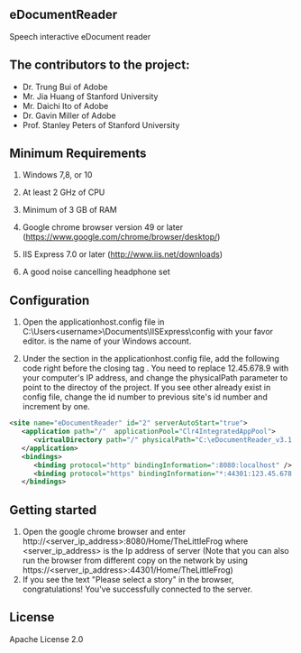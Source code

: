 ## eDocumentReader
Speech interactive eDocument reader

## The contributors to the project:
* Dr. Trung Bui of Adobe
* Mr. Jia Huang of Stanford University
* Mr. Daichi Ito of Adobe
* Dr. Gavin Miller of Adobe
* Prof. Stanley Peters of Stanford University

## Minimum Requirements
1. Windows 7,8, or 10

2. At least 2 GHz of CPU

3. Minimum of 3 GB of RAM

4. Google chrome browser version 49 or later (https://www.google.com/chrome/browser/desktop/)

5. IIS Express 7.0 or later (http://www.iis.net/downloads)

6. A good noise cancelling headphone set


## Configuration
1. Open the applicationhost.config file in C:\Users\<username>\Documents\IISExpress\config with your favor editor. <username> is the name of your Windows account.

2. Under the <sites> section in the applicationhost.config file, add the following code right before the closing tag </sites>. You need to replace 12.45.678.9 with your computer's IP address, and change the physicalPath parameter to point to the directoy of the project. If you see other <site> already exist in config file, change the id number to previous site's id number and increment by one.
```xml
<site name="eDocumentReader" id="2" serverAutoStart="true">
   <application path="/"  applicationPool="Clr4IntegratedAppPool">
      <virtualDirectory path="/" physicalPath="C:\eDocumentReader_v3.1.0" />
   </application>
   <bindings>
      <binding protocol="http" bindingInformation=":8080:localhost" />
      <binding protocol="https" bindingInformation="*:44301:123.45.678.9" />
   </bindings>
```


## Getting started
1. Open the google chrome browser and enter http://<server_ip_address>:8080/Home/TheLittleFrog where <server_ip_address> is the Ip address of server (Note that you can also run the browser from different copy on the network by using https://<server_ip_address>:44301/Home/TheLittleFrog)
2. If you see the text "Please select a story" in the browser, congratulations! You've successfully connected to the server.

## License
Apache License 2.0
